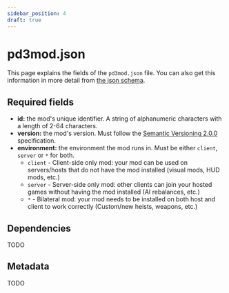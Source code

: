 ```yaml
---
sidebar_position: 4
draft: true
---
```


# pd3mod.json
This page explains the fields of the `pd3mod.json` file.
You can also get this information in more detail from [the json schema](/files/schema-v0.1.0-draft.json).

## Required fields
- **id:** the mod's unique identifier. A string of alphanumeric characters with a length of 2-64 characters.
- **version:** the mod's version. Must follow the [Semantic Versioning 2.0.0](https://semver.org) specification.
- **environment:** the environment the mod runs in. Must be either `client`, `server` or `*` for both.
  - `client` - Client-side only mod: your mod can be used on servers/hosts that do not have the mod installed (visual mods, HUD mods, etc.)
  - `server` - Server-side only mod: other clients can join your hosted games without having the mod installed (AI rebalances, etc.)
  - `*` - Bilateral mod: your mod needs to be installed on both host and client to work correctly (Custom/new heists, weapons, etc.)

## Dependencies
TODO

## Metadata
TODO
